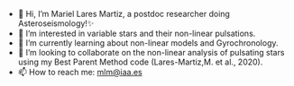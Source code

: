 - 👋 Hi, I’m Mariel Lares Martiz, a postdoc researcher doing Asteroseismology!✨
- 👀 I’m interested in variable stars and their non-linear pulsations. 
- 🌱 I’m currently learning about non-linear models and Gyrochronology. 
- 💞️ I’m looking to collaborate on the non-linear analysis of pulsating stars using my Best Parent Method code (Lares-Martiz,M. et al., 2020). 
- 📫 How to reach me: mlm@iaa.es

<!---
mariel-lm/mariel-lm is a ✨ special ✨ repository because its `README.md` (this file) appears on your GitHub profile.
You can click the Preview link to take a look at your changes.
--->
